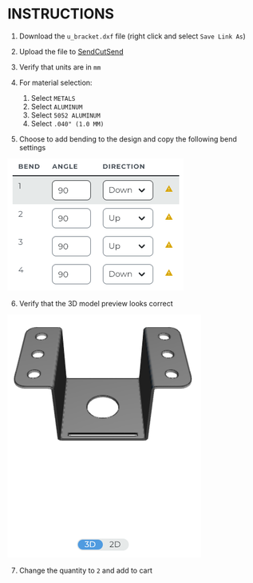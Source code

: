 # INSTRUCTIONS

1. Download the `u_bracket.dxf` file (right click and select `Save Link As`)
   
2. Upload the file to [SendCutSend](https://app.sendcutsend.com/customer#/quote)
   
3. Verify that units are in `mm`
   
4. For material selection:
   1. Select `METALS`
   2. Select `ALUMINUM`
   3. Select `5052 ALUMINUM`
   4. Select `.040" (1.0 MM)`
   
5. Choose to add bending to the design and copy the following bend settings

![Bend Settings](/u_bracket/images/bend_settings.png)

6. Verify that the 3D model preview looks correct

![3D Model Preview](/u_bracket/images/3d_model_preview.png)

7. Change the quantity to `2` and add to cart

